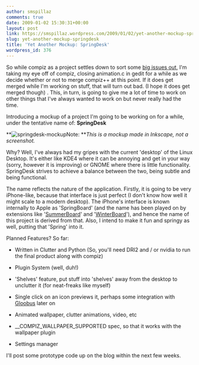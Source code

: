 ```yaml
---
author: smspillaz
comments: true
date: 2009-01-02 15:30:31+00:00
layout: post
link: https://smspillaz.wordpress.com/2009/01/02/yet-another-mockup-springdesk/
slug: yet-another-mockup-springdesk
title: 'Yet Another Mockup: SpringDesk'
wordpress_id: 376
---
```


So while compiz as a project settles down to sort some [big issues out](http://lists.freedesktop.org/archives/compiz/2008-December/003236.html), I'm taking my eye off of compiz, closing animation.c in gedit for a while as we decide whether or not to merge compiz++ at this point. If it does get merged while I'm working on stuff, that will turn out bad. (I hope it does get merged though) . This, in turn, is going to give me a lot of time to work on other things that I've always wanted to work on but never really had the time.

Introducing a mockup of a project I'm going to be working on for a while, under the tentative name of: **SpringDesk**

**![springdesk-mockup](http://smspillaz.files.wordpress.com/2009/01/springdesk-mockup.png)Note: **_This is a mockup made in Inkscape, not a screenshot._

Why? Well, I've always had my gripes with the current 'desktop' of the Linux Desktop. It's either like KDE4 where it can be annoying and get in your way (sorry, however it is improving) or GNOME where there is little functionality. SpringDesk strives to achieve a balance between the two, being subtle and being functional.

The name reflects the nature of the application. Firstly, it is going to be very iPhone-like, because that interface is just perfect (I don't know how well it might scale to a modern desktop). The iPhone's interface is known internally to Apple as 'SpringBoard' (and the name has been played on by extensions like '[SummerBoard](http://www.apptapp.com/summerboard/)' and '[WinterBoard](http://www.saurik.com/id/9)'), and hence the name of this project is derived from that. Also, I intend to make it fun and springy as well, putting that 'Spring' into it.

Planned Features? So far:



	
  * Written in Clutter and Python (So, you'll need DRI2 and / or nvidia to run the final product along with compiz)

	
  * Plugin System (well, duh!)

	
  * 'Shelves' feature, put stuff into 'shelves' away from the desktop to unclutter it (for neat-freaks like myself)

	
  * Single click on an icon previews it, perhaps some integration with [Gloobus](http://gloobus.wordpress.com/) later on

	
  * Animated wallpaper, clutter animations, video, etc

	
  * __COMPIZ_WALLPAPER_SUPPORTED spec, so that it works with the wallpaper plugin

	
  * Settings manager


I'll post some prototype code up on the blog within the next few weeks.
